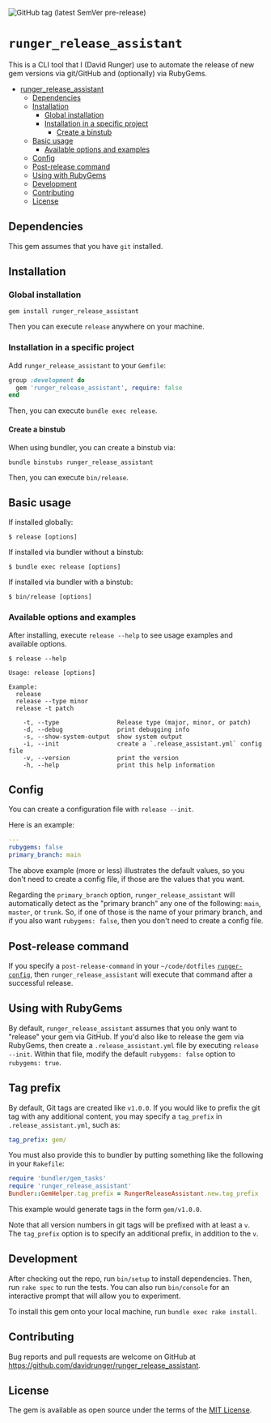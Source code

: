 ![GitHub tag (latest SemVer pre-release)](https://img.shields.io/github/v/tag/davidrunger/runger_release_assistant?include_prereleases)

# `runger_release_assistant`

This is a CLI tool that I (David Runger) use to automate the release of new gem
versions via git/GitHub and (optionally) via RubyGems.

<!--ts-->
* [runger_release_assistant](#runger_release_assistant)
   * [Dependencies](#dependencies)
   * [Installation](#installation)
      * [Global installation](#global-installation)
      * [Installation in a specific project](#installation-in-a-specific-project)
         * [Create a binstub](#create-a-binstub)
   * [Basic usage](#basic-usage)
      * [Available options and examples](#available-options-and-examples)
   * [Config](#config)
   * [Post-release command](#post-release-command)
   * [Using with RubyGems](#using-with-rubygems)
   * [Development](#development)
   * [Contributing](#contributing)
   * [License](#license)

<!-- Created by https://github.com/ekalinin/github-markdown-toc -->
<!-- Added by: david, at: Wed Feb  5 04:11:40 AM CST 2025 -->

<!--te-->

## Dependencies

This gem assumes that you have `git` installed.

## Installation

### Global installation

```
gem install runger_release_assistant
```

Then you can execute `release` anywhere on your machine.

### Installation in a specific project

Add `runger_release_assistant` to your `Gemfile`:

```rb
group :development do
  gem 'runger_release_assistant', require: false
end
```

Then, you can execute `bundle exec release`.

#### Create a binstub

When using bundler, you can create a binstub via:

```
bundle binstubs runger_release_assistant
```

Then, you can execute `bin/release`.

## Basic usage

If installed globally:

```
$ release [options]
```

If installed via bundler without a binstub:

```
$ bundle exec release [options]
```

If installed via bundler with a binstub:

```
$ bin/release [options]
```

### Available options and examples

After installing, execute `release --help` to see usage examples and available options.

```
$ release --help

Usage: release [options]

Example:
  release
  release --type minor
  release -t patch

    -t, --type                Release type (major, minor, or patch)
    -d, --debug               print debugging info
    -s, --show-system-output  show system output
    -i, --init                create a `.release_assistant.yml` config file
    -v, --version             print the version
    -h, --help                print this help information
```

## Config

You can create a configuration file with `release --init`.

Here is an example:

```yml
---
rubygems: false
primary_branch: main
```

The above example (more or less) illustrates the default values, so you don't
need to create a config file, if those are the values that you want.

Regarding the `primary_branch` option, `runger_release_assistant` will automatically detect as the "primary branch" any one of the following: `main`, `master`, or `trunk`. So, if one of those is the name of your primary branch, and if you also want `rubygems: false`, then you don't need to create a config file.

## Post-release command

If you specify a `post-release-command` in your `~/code/dotfiles` [`runger-config`](https://github.com/davidrunger/dotfiles/blob/cd02495fb2ad742cc1e85cc65aea5ff711485981/crystal-programs/runger-config.cr), then `runger_release_assistant` will execute that command after a successful release.

## Using with RubyGems

By default, `runger_release_assistant` assumes that you only want to "release" your gem via GitHub. If
you'd also like to release the gem via RubyGems, then create a `.release_assistant.yml` file by
executing `release --init`. Within that file, modify the default `rubygems: false` option to
`rubygems: true`.

## Tag prefix

By default, Git tags are created like `v1.0.0`. If you would like to prefix the git tag with any additional content, you may specify a `tag_prefix` in `.release_assistant.yml`, such as:

```yml
tag_prefix: gem/
```

You must also provide this to bundler by putting something like the following in your `Rakefile`:

```rb
require 'bundler/gem_tasks'
require 'runger_release_assistant'
Bundler::GemHelper.tag_prefix = RungerReleaseAssistant.new.tag_prefix
```

This example would generate tags in the form `gem/v1.0.0`.

Note that all version numbers in git tags will be prefixed with at least a `v`. The `tag_prefix` option is to specify an additional prefix, in addition to the `v`.

## Development

After checking out the repo, run `bin/setup` to install dependencies. Then, run `rake spec` to run
the tests. You can also run `bin/console` for an interactive prompt that will allow you to
experiment.

To install this gem onto your local machine, run `bundle exec rake install`.

## Contributing

Bug reports and pull requests are welcome on GitHub at
https://github.com/davidrunger/runger_release_assistant.

## License

The gem is available as open source under the terms of the [MIT
License](https://opensource.org/licenses/MIT).
